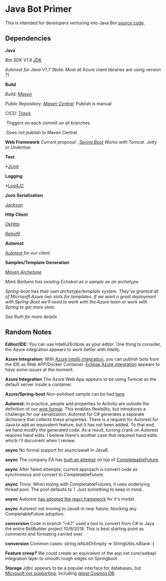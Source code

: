 # Java Bot Primer

This is intended for  developers venturing into Java Bot [source code]( https://github.com/Microsoft/botbuilder-java).

## Dependencies
**Java**

   *Bot SDK V1.8* [JDK](https://www.oracle.com/technetwork/java/javase/downloads/jdk8-downloads-2133151.html)

   *Autorest for Java V1.7* (Note: Most all Azure client libraries are using version 7)

**Build**

   *Build: [Maven](https://maven.apache.org/what-is-maven.html)*

   *Public Repository: [Maven Central](https://search.maven.org/)*
​       Publish is manual

   *CICD: [Travis](https://travis-ci.org/Microsoft/botbuilder-java)*

​       Triggers on each commit on all branches

​       Does not publish to Maven Central

**Web Framework**
   *Current proposal :  [Spring Boot](http://spring.io/projects/spring-boot) Works with Tomcat. Jetty or Undertow*

**Test**

   *[JUnit](https://junit.org/junit5/)

**Logging**

   *[Log4J2](https://logging.apache.org/log4j/2.x/)

**Json Serialization**

   *[Jackson](https://github.com/FasterXML/jackson)*

**Http Client**

   *[OkHttp](http://square.github.io/okhttp/)*

   *[Retrofit](https://square.github.io/retrofit/)*

**Autorest**

   *[Autorest](https://github.com/Azure/autorest-clientruntime-for-java) for our client.*

**Samples/Template Generation**

   *[Maven Archetype](https://maven.apache.org/guides/introduction/introduction-to-archetypes.html)*

   *Mark Barbera has existing Echobot as a sample as an archetype.*

   *Spring-boot has their own  archetype/template system.  They've granted all of Microsoft Azure two slots for templates.  If we want a great deployment with Spring-Boot we'll need to  work with the Azure team or work with Spring to get more slots.*

   *See Ruth for more details*
   

## Random Notes
   **Editor/IDE:** You can use IntelliJ/Eclipse as your editor.  One thing to consider, the Azure integration appears to work better with Intellij.

   **Azure Integration:** With [Azure Intellij integration](https://plugins.jetbrains.com/plugin/8053-azure-toolkit-for-intellij), you can publish bots from the IDE as Web APP/Docker Container.  [Eclipse Azure integration](https://docs.microsoft.com/en-us/java/azure/eclipse/azure-toolkit-for-eclipse?view=azure-java-stable) appears to have some issues at the moment.

   **Azure Integration** The Azure Web App appears to be using Tomcat as the default server inside a container.

   **Azure/Spring-boot** Non-polished sample can be had  [here](https://github.com/daveta/java_spring_bot)

   **Autorest:** In practice, people add properties to Activity are outside the definition of our  [wire format](https://github.com/Microsoft/BotBuilder/blob/master/specs/botframework-activity/botframework-activity.md).  This enables flexibility, but introduces a challenge for our serialization.  Autorest for C# generates a separate dictionary that collects these  properties.  There is a request for Autorest for Java to add an equivalent feature, but it has not been added.  To that end, we hand modify the generated code.
As a result, turning crank on Autorest requires hand edits.  I believe there's another case that required hand edits which i'll document when I review.

   **async** No formal support for async/await in Java8.

   **async** The company EA has [built an attempt](https://github.com/electronicarts/ea-async) on top of [CompleteableFuture](https://docs.oracle.com/javase/8/docs/api/java/util/concurrent/CompletableFuture.html).

   **async** After failed attempts, current approach is convert code as  synchronous and convert to CompletableFuture.

   **async** Trivia: When toying with CompletableFutures, it uses underlying thread pool.  The pool defaults to *1*.  Just something to keep in mind..

   **async** Autorest [has adopted the react framework](https://github.com/ReactiveX/RxJava) for it's model.

   **async** Autorest not moving to Java8 in near future, blocking any CompletableFuture adoption.

   **conversion** Code in branch "v4.1" used a tool to convert from C# to Java the entire BotBuilder project 10/9/2018.  This is best starting point as comments and formating carried over.

   **conversion** Common cases: string.IsNullOrEmpty => StringUtils.isBlank :)

   **Feature creep?** We could create an equivalent of the asp.net core/webapi integration layer to smooth rough edges on Springboot

   **Storage** Jdbc appears to be a popular interface for databases, but [Microsoft not supporting](https://www.oracle.com/technetwork/java/index-136695.html), including [latest Cosmos DB](https://docs.microsoft.com/en-us/azure/cosmos-db/sql-api-sdk-java).
